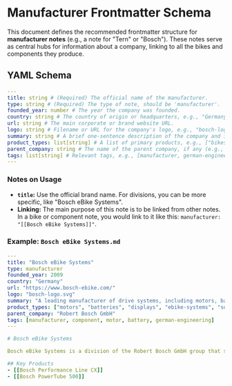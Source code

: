 # Manufacturer Frontmatter Schema

This document defines the recommended frontmatter structure for **manufacturer notes** (e.g., a note for "Tern" or "Bosch"). These notes serve as central hubs for information about a company, linking to all the bikes and components they produce.

## YAML Schema

```yaml
---
title: string # (Required) The official name of the manufacturer.
type: string # (Required) The type of note, should be 'manufacturer'.
founded_year: number # The year the company was founded.
country: string # The country of origin or headquarters, e.g., "Germany".
url: string # The main corporate or brand website URL.
logo: string # Filename or URL for the company's logo, e.g., "bosch-logo.svg".
summary: string # A brief one-sentence description of the company and its focus.
product_types: list[string] # A list of primary products, e.g., ["bikes", "motors", "drivetrains"].
parent_company: string # The name of the parent company, if any (e.g., "Robert Bosch GmbH").
tags: list[string] # Relevant tags, e.g., [manufacturer, german-engineering, component-maker].
---
```

### Notes on Usage

- **`title`:** Use the official brand name. For divisions, you can be more specific, like "Bosch eBike Systems".
- **Linking:** The main purpose of this note is to be linked from other notes. In a bike or component note, you would link to it like this: `manufacturer: "[[Bosch eBike Systems]]"`.

### Example: `Bosch eBike Systems.md`

```yaml
---
title: "Bosch eBike Systems"
type: manufacturer
founded_year: 2009
country: "Germany"
url: "https://www.bosch-ebike.com/"
logo: "bosch-logo.svg"
summary: "A leading manufacturer of drive systems, including motors, batteries, and displays for electric bikes."
product_types: ["motors", "batteries", "displays", "ebike-systems", "software"]
parent_company: "Robert Bosch GmbH"
tags: [manufacturer, component, motor, battery, german-engineering]
---

# Bosch eBike Systems

Bosch eBike Systems is a division of the Robert Bosch GmbH group that specializes in developing and manufacturing complete electrical systems for e-bikes. Their products are widely used by many top-tier bike manufacturers.

## Key Products
- [[Bosch Performance Line CX]]
- [[Bosch PowerTube 500]]
```
